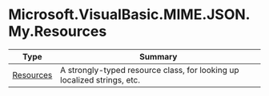 ﻿
# Microsoft.VisualBasic.MIME.JSON.My.Resources

|Type|Summary|
|----|-------|
|<a href="#" onClick="load('/docs/Microsoft.VisualBasic.MIME.JSON.My.Resources/Resources.md')">Resources</a>|A strongly-typed resource class, for looking up localized strings, etc.|

